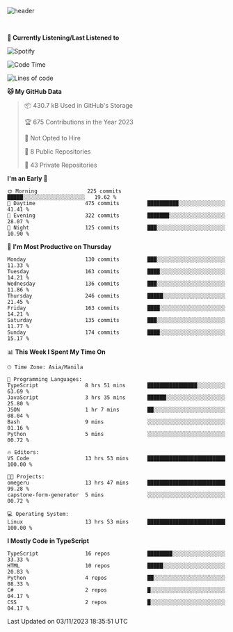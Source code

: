 <!--![header](https://capsule-render.vercel.app/api?type=waving&text=dotRarufu&fontAlign=78&desc=dotrarufu&descAlign=92.5&height=195&theme=tokyonight&animation=fadeIn&fontAlignY=39&descAlignY=49&fontSize=30) -->
![header](https://capsule-render.vercel.app/api?type=waving&desc=dotRarufu&descAlign=50&height=185&theme=tokyonight&animation=fadeIn&descAlignY=39&descSize=15) 
 

&nbsp;<div align="left">
**🎵 Currently Listening/Last Listened to**
</div>

![Spotify](https://github-spotify-widget-seven.vercel.app/api/spotify?background_color=0d1117&border_color=ffffff)


<!--START_SECTION:waka-->
![Code Time](http://img.shields.io/badge/Code%20Time-13%20hrs%2053%20mins-blue)

![Lines of code](https://img.shields.io/badge/From%20Hello%20World%20I%27ve%20Written-2.3%20million%20lines%20of%20code-blue)

**🐱 My GitHub Data** 

> 📦 430.7 kB Used in GitHub's Storage 
 > 
> 🏆 675 Contributions in the Year 2023
 > 
> 🚫 Not Opted to Hire
 > 
> 📜 8 Public Repositories 
 > 
> 🔑 43 Private Repositories 
 > 
**I'm an Early 🐤** 

```text
🌞 Morning                225 commits         █████░░░░░░░░░░░░░░░░░░░░   19.62 % 
🌆 Daytime                475 commits         ██████████░░░░░░░░░░░░░░░   41.41 % 
🌃 Evening                322 commits         ███████░░░░░░░░░░░░░░░░░░   28.07 % 
🌙 Night                  125 commits         ███░░░░░░░░░░░░░░░░░░░░░░   10.90 % 
```
📅 **I'm Most Productive on Thursday** 

```text
Monday                   130 commits         ███░░░░░░░░░░░░░░░░░░░░░░   11.33 % 
Tuesday                  163 commits         ████░░░░░░░░░░░░░░░░░░░░░   14.21 % 
Wednesday                136 commits         ███░░░░░░░░░░░░░░░░░░░░░░   11.86 % 
Thursday                 246 commits         █████░░░░░░░░░░░░░░░░░░░░   21.45 % 
Friday                   163 commits         ████░░░░░░░░░░░░░░░░░░░░░   14.21 % 
Saturday                 135 commits         ███░░░░░░░░░░░░░░░░░░░░░░   11.77 % 
Sunday                   174 commits         ████░░░░░░░░░░░░░░░░░░░░░   15.17 % 
```


📊 **This Week I Spent My Time On** 

```text
🕑︎ Time Zone: Asia/Manila

💬 Programming Languages: 
TypeScript               8 hrs 51 mins       ████████████████░░░░░░░░░   63.69 % 
JavaScript               3 hrs 35 mins       ██████░░░░░░░░░░░░░░░░░░░   25.80 % 
JSON                     1 hr 7 mins         ██░░░░░░░░░░░░░░░░░░░░░░░   08.04 % 
Bash                     9 mins              ░░░░░░░░░░░░░░░░░░░░░░░░░   01.16 % 
Python                   5 mins              ░░░░░░░░░░░░░░░░░░░░░░░░░   00.72 % 

🔥 Editors: 
VS Code                  13 hrs 53 mins      █████████████████████████   100.00 % 

🐱‍💻 Projects: 
omegeru                  13 hrs 47 mins      █████████████████████████   99.28 % 
capstone-form-generator  5 mins              ░░░░░░░░░░░░░░░░░░░░░░░░░   00.72 % 

💻 Operating System: 
Linux                    13 hrs 53 mins      █████████████████████████   100.00 % 
```

**I Mostly Code in TypeScript** 

```text
TypeScript               16 repos            ████████░░░░░░░░░░░░░░░░░   33.33 % 
HTML                     10 repos            █████░░░░░░░░░░░░░░░░░░░░   20.83 % 
Python                   4 repos             ██░░░░░░░░░░░░░░░░░░░░░░░   08.33 % 
C#                       2 repos             █░░░░░░░░░░░░░░░░░░░░░░░░   04.17 % 
CSS                      2 repos             █░░░░░░░░░░░░░░░░░░░░░░░░   04.17 % 
```




 Last Updated on 03/11/2023 18:35:51 UTC
<!--END_SECTION:waka-->


<!--
**dotRarufu/dotRarufu** is a ✨ _special_ ✨ repository because its `README.md` (this file) appears on your GitHub profile.

Here are some ideas to get you started:

- 🔭 I’m currently working on ...
- 🌱 I’m currently learning ...
- 👯 I’m looking to collaborate on ...
- 🤔 I’m looking for help with ...
- 💬 Ask me about ...
- 📫 How to reach me: ...
- 😄 Pronouns: ...
- ⚡ Fun fact: ...
-->

